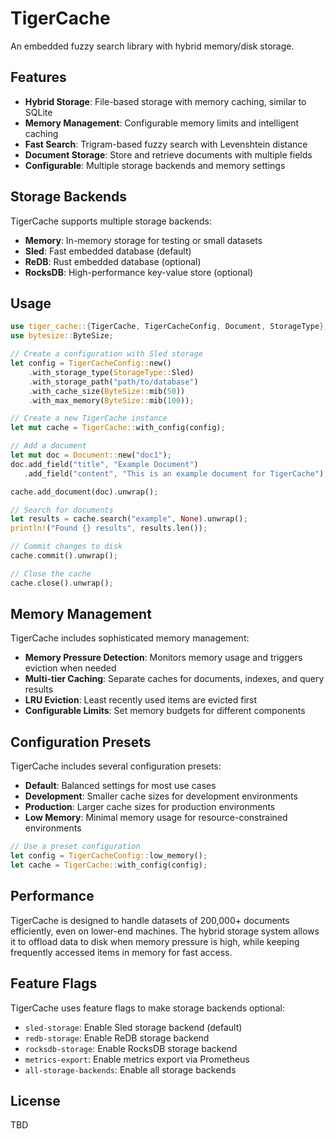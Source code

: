 # TigerCache

An embedded fuzzy search library with hybrid memory/disk storage.

## Features

- **Hybrid Storage**: File-based storage with memory caching, similar to SQLite
- **Memory Management**: Configurable memory limits and intelligent caching
- **Fast Search**: Trigram-based fuzzy search with Levenshtein distance
- **Document Storage**: Store and retrieve documents with multiple fields
- **Configurable**: Multiple storage backends and memory settings

## Storage Backends

TigerCache supports multiple storage backends:

- **Memory**: In-memory storage for testing or small datasets
- **Sled**: Fast embedded database (default)
- **ReDB**: Rust embedded database (optional)
- **RocksDB**: High-performance key-value store (optional)

## Usage

```rust
use tiger_cache::{TigerCache, TigerCacheConfig, Document, StorageType};
use bytesize::ByteSize;

// Create a configuration with Sled storage
let config = TigerCacheConfig::new()
    .with_storage_type(StorageType::Sled)
    .with_storage_path("path/to/database")
    .with_cache_size(ByteSize::mib(50))
    .with_max_memory(ByteSize::mib(100));

// Create a new TigerCache instance
let mut cache = TigerCache::with_config(config);

// Add a document
let mut doc = Document::new("doc1");
doc.add_field("title", "Example Document")
   .add_field("content", "This is an example document for TigerCache");

cache.add_document(doc).unwrap();

// Search for documents
let results = cache.search("example", None).unwrap();
println!("Found {} results", results.len());

// Commit changes to disk
cache.commit().unwrap();

// Close the cache
cache.close().unwrap();
```

## Memory Management

TigerCache includes sophisticated memory management:

- **Memory Pressure Detection**: Monitors memory usage and triggers eviction when needed
- **Multi-tier Caching**: Separate caches for documents, indexes, and query results
- **LRU Eviction**: Least recently used items are evicted first
- **Configurable Limits**: Set memory budgets for different components

## Configuration Presets

TigerCache includes several configuration presets:

- **Default**: Balanced settings for most use cases
- **Development**: Smaller cache sizes for development environments
- **Production**: Larger cache sizes for production environments
- **Low Memory**: Minimal memory usage for resource-constrained environments

```rust
// Use a preset configuration
let config = TigerCacheConfig::low_memory();
let cache = TigerCache::with_config(config);
```

## Performance

TigerCache is designed to handle datasets of 200,000+ documents efficiently, even on lower-end machines. The hybrid storage system allows it to offload data to disk when memory pressure is high, while keeping frequently accessed items in memory for fast access.

## Feature Flags

TigerCache uses feature flags to make storage backends optional:

- `sled-storage`: Enable Sled storage backend (default)
- `redb-storage`: Enable ReDB storage backend
- `rocksdb-storage`: Enable RocksDB storage backend
- `metrics-export`: Enable metrics export via Prometheus
- `all-storage-backends`: Enable all storage backends

## License

TBD

